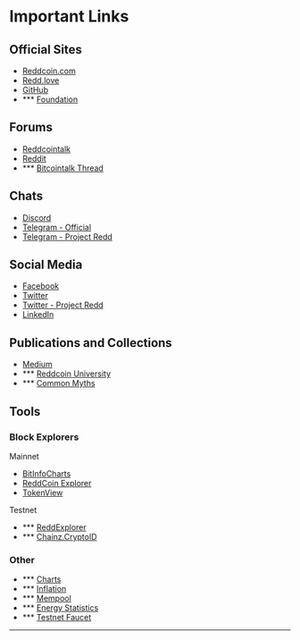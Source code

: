 # Important Links

## Official Sites

- [Reddcoin.com](https://reddcoin.com/)
- [Redd.love](https://redd.love/)
- [GitHub](https://github.com/reddcoin-project/)
- *** [Foundation](https://reddcoin......../foundation.html)

## Forums

- [Reddcointalk](https://reddcointalk.org/)
- [Reddit](https://www.reddit.com/r/reddCoin/)
- *** [Bitcointalk Thread](https://bitcointalk.org/..............)

## Chats

- [Discord](https://discord.gg/vKyEVnw)
- [Telegram - Official](https://t.me/ReddcoinOfficial)
- [Telegram - Project Redd](https://t.me/ProjectReddOfficial)

## Social Media

- [Facebook](https://www.facebook.com/reddcoin/)
- [Twitter](https://twitter.com/reddcoin)
- [Twitter - Project Redd](https://twitter.com/ProjectReddTW)
- [LinkedIn](https://www.linkedin.com/in/techadeptrdd)

## Publications and Collections

- [Medium](https://medium.com/projectredd)
- *** [Reddcoin University](https://university.reddcoin..........)
- *** [Common Myths](https://...........)

## Tools

### Block Explorers

Mainnet

- [BitInfoCharts](https://bitinfocharts.com/reddcoin/explorer/)
- [ReddCoin Explorer](https://live.reddcoin.com/)
- [TokenView](https://rdd.tokenview.io/)

Testnet

- *** [ReddExplorer](https://testnet-explorer.reddcoin.com/)
- *** [Chainz.CryptoID](https://chainz.cryptoid.info/rdd-test/)

### Other

- *** [Charts](https://www.reddcoincoinexplorer.net/charts/)
- *** [Inflation](https://www.reddcoincoinexplorer.net/inflation/)
- *** [Mempool](https://www.reddcoinexplorer.net/mempool/)
- *** [Energy Statistics](https://...)
- *** [Testnet Faucet](https://...)

---
